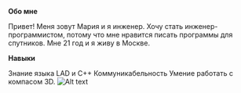 **Обо мне**

Привет! Меня зовут Мария и я инженер. Хочу стать инженер-программистом, потому что мне нравится писать программы для спутников. Мне 21 год и я живу в Москве.

**Навыки**

Знание языка LAD и C++
Коммуникабельность
Умение работать с компасом 3D.
![Alt text](image-1.png)